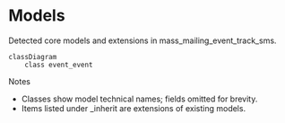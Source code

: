 # Models

Detected core models and extensions in mass_mailing_event_track_sms.

```mermaid
classDiagram
    class event_event
```

Notes
- Classes show model technical names; fields omitted for brevity.
- Items listed under _inherit are extensions of existing models.
